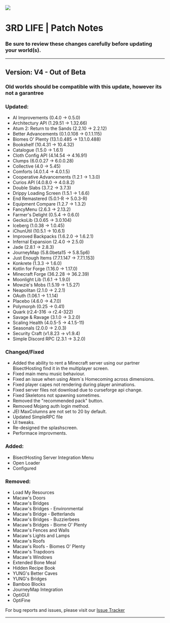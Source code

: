 [![](https://www.bisecthosting.com/images/CF/3rd_Life/BH_3L_PromoCard.png)](https://bisecthosting.com/AMPZ)

# 3RD LIFE | Patch Notes
### Be sure to review these changes carefully before updating your world(s).

---

## Version: V4 - Out of Beta

### Old worlds should be compatible with this update, however its not a garantree

### Updated:
- AI Improvements (0.4.0 → 0.5.0)
- Architectury API (1.29.51 → 1.32.66)
- Atum 2: Return to the Sands (2.2.10 → 2.2.12)
- Better Advancements (0.1.0.108 → 0.1.1.115)
- Biomes O' Plenty (13.1.0.485 → 13.1.0.488)
- Bookshelf (10.4.31 → 10.4.32)
- Catalogue (1.5.0 → 1.6.1)
- Cloth Config API (4.14.54 → 4.16.91)
- Clumps (6.0.0.27 → 6.0.0.28)
- Collective (4.0 → 5.45)
- Comforts (4.0.1.4 → 4.0.1.5)
- Cooperative Advancements (1.2.1 → 1.3.0)
- Curios API (4.0.8.0 → 4.0.8.2)
- Double Slabs (3.7.2 → 3.7.3)
- Drippy Loading Screen (1.5.1 → 1.6.6)
- End Remastered (5.0.1-R → 5.0.3-R)
- Equipment Compare (1.2.7 → 1.3.2)
- FancyMenu (2.6.3 → 2.13.2)
- Farmer's Delight (0.5.4 → 0.6.0)
- GeckoLib (3.0.65 → 3.0.104)
- Iceberg (1.0.38 → 1.0.45)
- iChunUtil (10.5.1 → 10.6.1)
- Improved Backpacks (1.6.2.0 → 1.6.2.1)
- Infernal Expansion (2.4.0 → 2.5.0)
- Jade (2.8.1 → 2.8.3)
- JourneyMap (5.8.0beta15 → 5.8.5p6)
- Just Enough Items (7.7.1.147 → 7.7.1.153)
- Konkrete (1.3.3 → 1.6.0)
- Kotlin for Forge (1.16.0 → 1.17.0)
- Minecraft Forge (36.2.28 → 36.2.39)
- Moonlight Lib (1.6.1 → 1.9.0)
- Mowzie's Mobs (1.5.19 → 1.5.27)
- Neapolitan (2.1.0 → 2.2.1)
- OAuth (1.06.1 → 1.1.14)
- Placebo (4.6.0 → 4.7.0)
- Polymorph (0.25 → 0.41)
- Quark (r2.4-316 → r2.4-322)
- Savage & Ravage (3.1.0 → 3.2.0)
- Scaling Health (4.0.5-5 → 4.1.5-11)
- Seasonals (2.0.0 → 2.0.3)
- Security Craft (v1.8.23 → v1.9.4)
- Simple Discord RPC (2.3.1 → 3.2.0)

### Changed/Fixed 
- Added the ability to rent a Minecraft server using our partner BisectHosting find it in the multiplayer screen.
- Fixed main menu music behaviour.
- Fixed an issue when using Atem´s Homecoming across dimensions.
- Fixed player capes not rendering during player animations.
- Fixed server files not download due to curseforge api change.
- Fixed Skeletons not spawning sometimes.
- Removed the "recommended pack" button.
- Removed Mojang auth login method.
- JEI MaxColumns are not set to 20 by default.
- Updated SimpleRPC file
- UI tweaks.
- Re-designed the splashscreen.
- Performace improvments.

### Added:
- BisectHosting Server Integration Menu
- Open Loader
- Configured

### Removed:
- Load My Resources
- Macaw's Doors
- Macaw's Bridges
- Macaw's Bridges - Environmental
- Macaw's Bridge - Betterlands
- Macaw's Bridges - Buzzierbees
- Macaw's Bridges - Biome O' Plenty
- Macaw's Fences and Walls
- Macaw's Lights and Lamps
- Macaw's Roofs
- Macaw's Roofs - Biomes O' Plenty
- Macaw's Trapdoors
- Macaw's Windows
- Extended Bone Meal
- Hidden Recipe Book
- YUNG's Better Caves
- YUNG's Bridges
- Bamboo Blocks
- JourneyMap Integration
- OptiGUI
- OptiFine

For bug reports and issues, please visit our [Issue Tracker](https://github.com/AMPZNetwork/3RD-LIFE)

---
